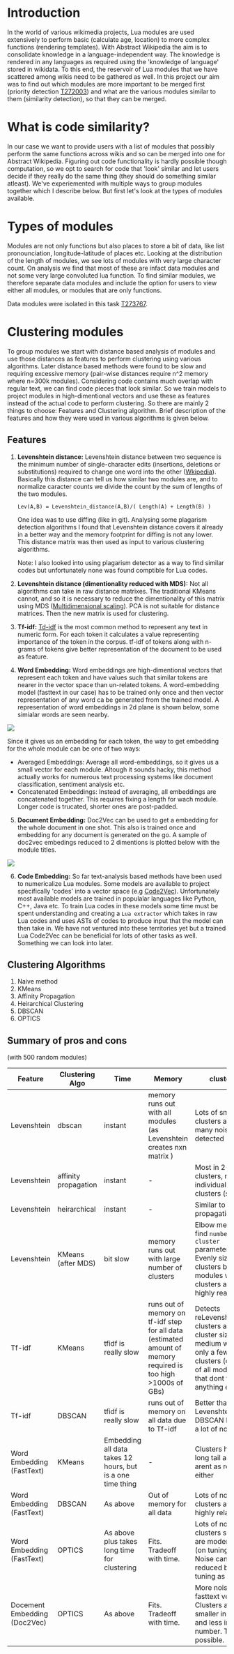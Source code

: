 # Introduction

In the world of various wikimedia projects, Lua modules are used extensively to perform basic (calculate age, location) to more complex functions (rendering templates). With Abstract Wikipedia the aim is to consolidate knowledge in a language-independent way. The knowledge is rendered in any languages as required using the 'knowledge of language' stored in wikidata. To this end, the reservoir of Lua modules that we have scattered among wikis need to be gathered as well. In this project our aim was to find out which modules are more important to be merged first (priority detection [T272003](https://phabricator.wikimedia.org/T272003)) and what are the various modules similar to them (similarity detection), so that they can be merged.

# What is code similarity?

In our case we want to provide users with a list of modules that possibly perform the same functions across wikis and so can be merged into one for Abstract Wikipedia. Figuring out code functionality is hardly possible though computation, so we opt to search for code that 'look' similar and let users decide if they really do the same thing (they should do something similar atleast). We've experiemented with multiple ways to group modules together which I describe below. But first let's look at the types of modules available.

# Types of modules

Modules are not only functions but also places to store a bit of data, like list pronounciation, longitude-latitude of places etc. Looking at the distribution of the length of modules, we see lots of modules with very large character count. On analysis we find that most of these are infact data modules and not some very large convoluted lua function. To find similar modules, we therefore separate data modules and include the option for users to view either all modules, or modules that are only functions.

Data modules were isolated in this task [T273767](https://phabricator.wikimedia.org/T273767).

# Clustering modules

To group modules we start with distance based analysis of modules and use those distances as features to perform clustering using various algorithms. Later distance based methods were found to be slow and requiring excessive memory (pair-wise distances require n^2 memory where n=300k modules). Considering code contains much overlap with regular text, we can find code pieces that look similar. So we train models to project modules in high-dimentional vectors and use these as features instead of the actual code to perform clustering. So there are mainly 2 things to choose: Features and Clustering algorithm. Brief description of the features and how they were used in various algorithms is given below.

## Features

1. **Levenshtein distance:** Levenshtein distance between two sequence is the minimum number of single-character edits (insertions, deletions or substitutions) required to change one word into the other ([Wkipedia](https://en.wikipedia.org/wiki/Levenshtein_distance)). Basically this distance can tell us how similar two modules are, and to normalize caracter counts we divide the count by the sum of lengths of the two modules.

   `Lev(A,B) = Levenshtein_distance(A,B)/( Length(A) + Length(B) )`

   One idea was to use diffing (like in git). Analysing some plagarism detection algorithms I found that Levenshtein distance covers it already in a better way and the memory footprint for diffing is not any lower. This distance matrix was then used as input to various clustering algorithms.

   Note: I also looked into using plagarism detector as a way to find similar codes but unfortunately none was found comptible for Lua codes.

2. **Levenshtein distance (dimentionality reduced with MDS):** Not all algorithms can take in raw distance matrixes. The traditional KMeans cannot, and so it is necessary to reduce the dimentionality of this matrix using MDS ([Multidimensional scaling](https://en.wikipedia.org/wiki/Multidimensional_scaling)). PCA is not suitable for distance matrices. Then the new matrix is used for clustering.

3. **Tf-idf:** [Td-idf](https://en.wikipedia.org/wiki/Tf%E2%80%93idf) is the most common method to represent any text in numeric form. For each token it calculates a value representing importance of the token in the corpus. tf-idf of tokens along with n-grams of tokens give better representation of the document to be used as feature.

4. **Word Embedding:** Word embeddings are high-dimentional vectors that represent each token and have values such that similar tokens are nearer in the vector space than un-related tokens. A word-embedding model (fasttext in our case) has to be trained only once and then vector representation of any word ca be generated from the trained model. A representation of word embeddings in 2d plane is shown below, some simialar words are seen nearby.

![](img/WE_map.png)

Since it gives us an embedding for each token, the way to get embedding for the whole module can be one of two ways:

- Averaged Embeddings: Average all word-embeddings, so it gives us a small vector for each module. Altough it sounds hacky, this method actually works for numerous text processing systems like document classification, sentiment analysis etc.
- Concatenated Embeddings: Instead of averaging, all embeddings are concatenated together. This requires fixing a length for wach module. Longer code is trucated, shorter ones are post-padded.

5. **Document Embedding:** Doc2Vec can be used to get a embedding for the whole document in one shot. This also is trained once and embedding for any document is generated on the go. A sample of doc2vec embedings reduced to 2 dimentions is plotted below with the module titles.

![](img/docEmb_map.png)

6. **Code Embedding:** So far text-analysis based methods have been used to numericalize Lua modules. Some models are available to project specifically 'codes' into a vector space (e.g [Code2Vec](https://code2vec.org/)). Unfortunately most available models are trained in populalar languages like Python, C++, Java etc. To train Lua codes in these models some time must be spent understanding and creating a `Lua extractor` which takes in raw Lua codes and uses ASTs of codes to produce input that the model can then take in. We have not ventured into these territories yet but a trained Lua Code2Vec can be beneficial for lots of other tasks as well. Something we can look into later.

## Clustering Algorithms

1. Naive method
2. KMeans
3. Affinity Propagation
4. Heirarchical Clustering
5. DBSCAN
6. OPTICS

## Summary of pros and cons

(with 500 random modules)

| Feature                      | Clustering Algo      | Time                                                       | Memory                                                                                                         | clusters                                                                                                                                           |
| ---------------------------- | -------------------- | ---------------------------------------------------------- | -------------------------------------------------------------------------------------------------------------- | -------------------------------------------------------------------------------------------------------------------------------------------------- |
| Levenshtein                  | dbscan               | instant                                                    | memory runs out with all modules (as Levenshtein creates nxn matrix )                                          | Lots of small clusters and too many noise detected                                                                                                 |
| Levenshtein                  | affinity propagation | instant                                                    | -                                                                                                              | Most in 2-3 clusters, rest are individual clusters (size=1)                                                                                        |
| Levenshtein                  | heirarchical         | instant                                                    | -                                                                                                              | Similar to affinity propagation                                                                                                                    |
| Levenshtein                  | KMeans (after MDS)   | bit slow                                                   | memory runs out with large number of clusters                                                                  | Elbow method to find `number of cluster` parameter. Evenly sized clusters but modules within clusters are not highly realted                       |
| Tf-idf                       | KMeans               | tfidf is really slow                                       | runs out of memory on tf-idf step for all data (estimated amount of memory required is too high >1000s of GBs) | Detects reLevenshteinant clusters and cluster sizes are medium with only a few noise clusters (cluster of all modules that dont fit anything else) |
| Tf-idf                       | DBSCAN               | tfidf is really slow                                       | runs out of memory on all data due to Tf-idf                                                                   | Better than Levenshtein DBSCAN but still a lot of noise                                                                                            |
| Word Embedding (FastText)    | KMeans               | Embedding all data takes 12 hours, but is a one time thing | -                                                                                                              | Clusters have long tail and arent as related either                                                                                                |
| Word Embedding (FastText)    | DBSCAN               | As above                                                   | Out of memory for all data                                                                                     | Lots of noise, clusters are highly related                                                                                                         |
| Word Embedding (FastText)    | OPTICS               | As above plus takes long time for clustering               | Fits. Tradeoff with time.                                                                                      | Lots of noise, clusters sizes are moderate (on tuning). Noise can be reduced by tuning as well.                                                    |
| Docement Embedding (Doc2Vec) | OPTICS               | As above                                                   | Fits. Tradeoff with time.                                                                                      | More noise than fasttext version. Clusters are smaller in size and less in number. Tuning possible.                                                |
